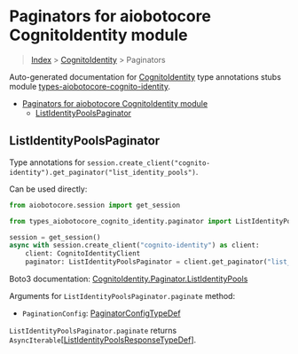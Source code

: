 <a id="paginators-for-aiobotocore-cognitoidentity-module"></a>

# Paginators for aiobotocore CognitoIdentity module

> [Index](..) > [CognitoIdentity](.) > Paginators

Auto-generated documentation for
[CognitoIdentity](https://boto3.amazonaws.com/v1/documentation/api/latest/reference/services/cognito-identity.html#CognitoIdentity)
type annotations stubs module
[types-aiobotocore-cognito-identity](https://pypi.org/project/types-aiobotocore-cognito-identity/).

- [Paginators for aiobotocore CognitoIdentity module](#paginators-for-aiobotocore-cognitoidentity-module)
  - [ListIdentityPoolsPaginator](#listidentitypoolspaginator)

<a id="listidentitypoolspaginator"></a>

## ListIdentityPoolsPaginator

Type annotations for
`session.create_client("cognito-identity").get_paginator("list_identity_pools")`.

Can be used directly:

```python
from aiobotocore.session import get_session

from types_aiobotocore_cognito_identity.paginator import ListIdentityPoolsPaginator

session = get_session()
async with session.create_client("cognito-identity") as client:
    client: CognitoIdentityClient
    paginator: ListIdentityPoolsPaginator = client.get_paginator("list_identity_pools")
```

Boto3 documentation:
[CognitoIdentity.Paginator.ListIdentityPools](https://boto3.amazonaws.com/v1/documentation/api/latest/reference/services/cognito-identity.html#CognitoIdentity.Paginator.ListIdentityPools)

Arguments for `ListIdentityPoolsPaginator.paginate` method:

- `PaginationConfig`:
  [PaginatorConfigTypeDef](./type_defs.md#paginatorconfigtypedef)

`ListIdentityPoolsPaginator.paginate` returns
`AsyncIterable`\[[ListIdentityPoolsResponseTypeDef](./type_defs.md#listidentitypoolsresponsetypedef)\].
